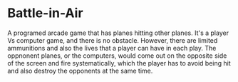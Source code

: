# Battle-in-Air
A programed arcade game that has planes hitting other planes. It's a player Vs computer game, and there is no obstacle. However, there are limited ammunitions and also the lives that a player can have in each play. The oppnonent planes, or the computers, would come out on the opposite side of the screen and fire systematically, which the player has to avoid being hit and also destroy the opponents at the same time.
